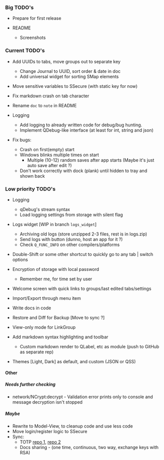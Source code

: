 ### Big TODO's
- Prepare for first release
  
- README
  - Screenshots


### Current TODO's
  
- Add UUIDs to tabs, move groups out to separate key
  - Change Journal to UUID, sort order & date in doc
  - Add universal widget for sorting SMap elements

- Move sensitive variables to SSecure (with static key for now)

- Fix markdown crash on tab character

- Rename `doc` to `note` in README

- Logging
  - Add logging to already written code for debug/bug hunting.
  - Implement QDebug-like interface (at least for int, string and json)

- Fix bugs:
  - Crash on first(empty) start
  - Windows blinks multiple times on start
    - Multiple (10-12) random saves after app starts (Maybe it's just auto save after edit ?)
  - Don't work correctly with dock (plank) until hidden to tray and shown back

### Low priority TODO's
- Logging
  - qDebug's stream syntax
  - Load logging settings from storage with silent flag

- Logs widget [WIP in branch `logs_widget`]
  - Archiving old logs (store unzipped 2-3 files, rest is in logs.zip)
  - Send logs with button (dunno, host an app for it ?)
  - Check `Q_FUNC_INFO` on other compilers/platforms

- Double-Shift or some other shortcut to quickly go to any tab | switch options

- Encryption of storage with local password
  - Remember me, for time set by user
  
- Welcome screen with quick links to groups/last edited tabs/settings

- Import/Export through menu item
  
- Write docs in code

- Restore and Diff for Backup [Move to sync ?]

- View-only mode for LinkGroup

- Add markdown syntax highlighting and toolbar
  - Custom markdown render to QLabel, etc as module (push to GitHub as separate rep)

- Themes [Light, Dark] as default, and custom (JSON or QSS)


#### Other 
##### Needs further checking
- network/NCrypt:decrypt - Validation error prints only to console and message decryption isn't stopped


##### Maybe
- Rewrite to Model-View, to cleanup code and use less code
- Move login/register logic to SSecure
- Sync:
  - TOTP [repo 1](https://github.com/RavuAlHemio/cpptotp), [repo 2](https://github.com/andreagrandi/QGoogleAuth)
  - Docs sharing - (one time, continuous, two way, exchange keys with RSA)
